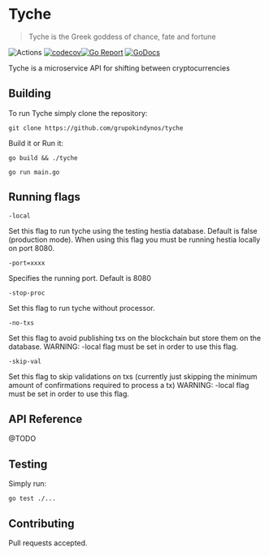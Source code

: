 # Tyche

> Tyche is the Greek goddess of chance, fate and fortune

![Actions](https://github.com/grupokindynos/tyche/workflows/Tyche/badge.svg)
[![codecov](https://codecov.io/gh/grupokindynos/tyche/branch/master/graph/badge.svg)](https://codecov.io/gh/grupokindynos/tyche)[![Go Report](https://goreportcard.com/badge/github.com/grupokindynos/tyche)](https://goreportcard.com/report/github.com/grupokindynos/tyche)
[![GoDocs](https://godoc.org/github.com/grupokindynos/tyche?status.svg)](http://godoc.org/github.com/grupokindynos/tyche)

Tyche is a microservice API for shifting between cryptocurrencies

## Building

To run Tyche simply clone the repository:

```
git clone https://github.com/grupokindynos/tyche
```

Build it or Run it:

```
go build && ./tyche
```

```
go run main.go
```

## Running flags
```
-local
```

Set this flag to run tyche using the testing hestia database. Default is false (production mode).
When using this flag you must be running hestia locally on port 8080.

```
-port=xxxx
```

Specifies the running port. Default is 8080 

```
-stop-proc
```

Set this flag to run tyche without processor.

```
-no-txs
```

Set this flag to avoid publishing txs on the blockchain but store them on the database.
WARNING: -local flag must be set in order to use this flag.

```
-skip-val
```

Set this flag to skip validations on txs (currently just skipping the minimum amount of confirmations required to process a tx)
WARNING: -local flag must be set in order to use this flag.

## API Reference

@TODO

## Testing

Simply run:

```
go test ./...
```

## Contributing

Pull requests accepted.
